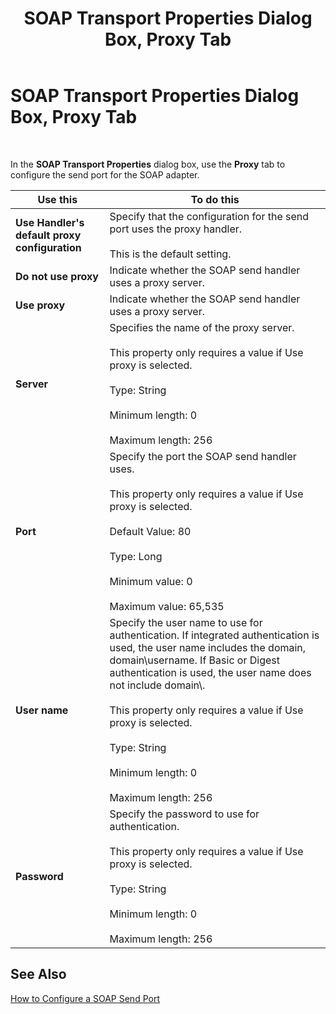 ﻿---
title: SOAP Transport Properties Dialog Box, Proxy Tab
TOCTitle: SOAP Transport Properties Dialog Box, Proxy Tab
ms:assetid: 070aaab8-0b67-419d-816c-15fb2594c7f1
ms:mtpsurl: https://msdn.microsoft.com/en-us/library/Aa547068(v=BTS.80)
ms:contentKeyID: 51526015
ms.date: 08/30/2017
mtps_version: v=BTS.80
f1_keywords:
- bts10.adaptors.soap.transport.proxy
---

# SOAP Transport Properties Dialog Box, Proxy Tab

 

In the **SOAP Transport Properties** dialog box, use the **Proxy** tab to configure the send port for the SOAP adapter.

<table>
<thead>
<tr class="header">
<th>Use this</th>
<th>To do this</th>
</tr>
</thead>
<tbody>
<tr class="odd">
<td><strong>Use Handler's default proxy configuration</strong></td>
<td>Specify that the configuration for the send port uses the proxy handler.<br />
<br />
This is the default setting.</td>
</tr>
<tr class="even">
<td><strong>Do not use proxy</strong></td>
<td>Indicate whether the SOAP send handler uses a proxy server.</td>
</tr>
<tr class="odd">
<td><strong>Use proxy</strong></td>
<td>Indicate whether the SOAP send handler uses a proxy server.</td>
</tr>
<tr class="even">
<td><strong>Server</strong></td>
<td>Specifies the name of the proxy server.<br />
<br />
This property only requires a value if Use proxy is selected.<br />
<br />
Type: String<br />
<br />
Minimum length: 0<br />
<br />
Maximum length: 256</td>
</tr>
<tr class="odd">
<td><strong>Port</strong></td>
<td>Specify the port the SOAP send handler uses.<br />
<br />
This property only requires a value if Use proxy is selected.<br />
<br />
Default Value: 80<br />
<br />
Type: Long<br />
<br />
Minimum value: 0<br />
<br />
Maximum value: 65,535</td>
</tr>
<tr class="even">
<td><strong>User name</strong></td>
<td>Specify the user name to use for authentication. If integrated authentication is used, the user name includes the domain, domain\username. If Basic or Digest authentication is used, the user name does not include domain\.<br />
<br />
This property only requires a value if Use proxy is selected.<br />
<br />
Type: String<br />
<br />
Minimum length: 0<br />
<br />
Maximum length: 256</td>
</tr>
<tr class="odd">
<td><strong>Password</strong></td>
<td>Specify the password to use for authentication.<br />
<br />
This property only requires a value if Use proxy is selected.<br />
<br />
Type: String<br />
<br />
Minimum length: 0<br />
<br />
Maximum length: 256</td>
</tr>
</tbody>
</table>


## See Also

[How to Configure a SOAP Send Port](https://msdn.microsoft.com/library/aa559642\(v=bts.80\))

